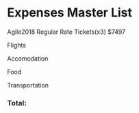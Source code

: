 # Expenses Master List

Agile2018 Regular Rate Tickets(x3)  $7497

Flights

Accomodation

Food 

Transportation

### Total: 

